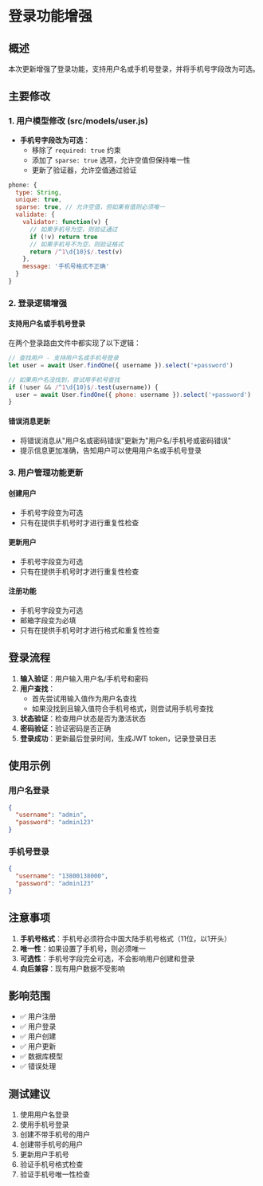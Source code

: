 # 登录功能增强

## 概述

本次更新增强了登录功能，支持用户名或手机号登录，并将手机号字段改为可选。

## 主要修改

### 1. 用户模型修改 (src/models/user.js)

- **手机号字段改为可选**：
  - 移除了 `required: true` 约束
  - 添加了 `sparse: true` 选项，允许空值但保持唯一性
  - 更新了验证器，允许空值通过验证

```javascript
phone: {
  type: String,
  unique: true,
  sparse: true, // 允许空值，但如果有值则必须唯一
  validate: {
    validator: function(v) {
      // 如果手机号为空，则验证通过
      if (!v) return true
      // 如果手机号不为空，则验证格式
      return /^1\d{10}$/.test(v)
    },
    message: '手机号格式不正确'
  }
}
```

### 2. 登录逻辑增强

#### 支持用户名或手机号登录

在两个登录路由文件中都实现了以下逻辑：

```javascript
// 查找用户 - 支持用户名或手机号登录
let user = await User.findOne({ username }).select('+password')

// 如果用户名没找到，尝试用手机号查找
if (!user && /^1\d{10}$/.test(username)) {
  user = await User.findOne({ phone: username }).select('+password')
}
```

#### 错误消息更新

- 将错误消息从"用户名或密码错误"更新为"用户名/手机号或密码错误"
- 提示信息更加准确，告知用户可以使用用户名或手机号登录

### 3. 用户管理功能更新

#### 创建用户
- 手机号字段变为可选
- 只有在提供手机号时才进行重复性检查

#### 更新用户
- 手机号字段变为可选
- 只有在提供手机号时才进行重复性检查

#### 注册功能
- 手机号字段变为可选
- 邮箱字段变为必填
- 只有在提供手机号时才进行格式和重复性检查

## 登录流程

1. **输入验证**：用户输入用户名/手机号和密码
2. **用户查找**：
   - 首先尝试用输入值作为用户名查找
   - 如果没找到且输入值符合手机号格式，则尝试用手机号查找
3. **状态验证**：检查用户状态是否为激活状态
4. **密码验证**：验证密码是否正确
5. **登录成功**：更新最后登录时间，生成JWT token，记录登录日志

## 使用示例

### 用户名登录
```json
{
  "username": "admin",
  "password": "admin123"
}
```

### 手机号登录
```json
{
  "username": "13800138000",
  "password": "admin123"
}
```

## 注意事项

1. **手机号格式**：手机号必须符合中国大陆手机号格式（11位，以1开头）
2. **唯一性**：如果设置了手机号，则必须唯一
3. **可选性**：手机号字段完全可选，不会影响用户创建和登录
4. **向后兼容**：现有用户数据不受影响

## 影响范围

- ✅ 用户注册
- ✅ 用户登录
- ✅ 用户创建
- ✅ 用户更新
- ✅ 数据库模型
- ✅ 错误处理

## 测试建议

1. 使用用户名登录
2. 使用手机号登录
3. 创建不带手机号的用户
4. 创建带手机号的用户
5. 更新用户手机号
6. 验证手机号格式检查
7. 验证手机号唯一性检查 